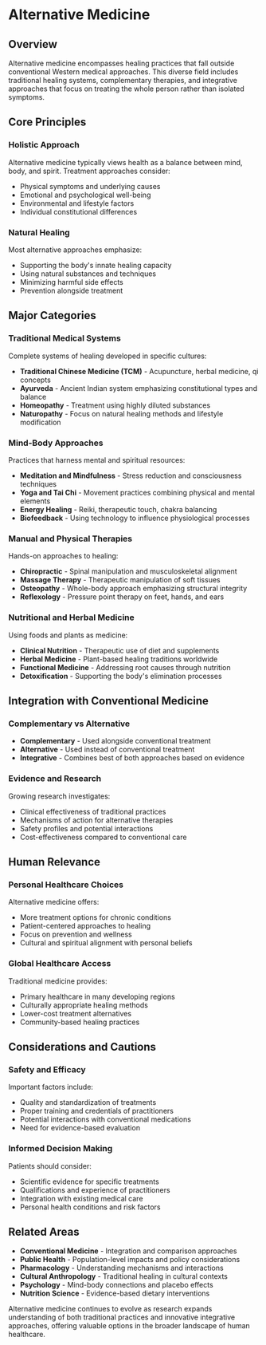 # Alternative Medicine

## Overview
Alternative medicine encompasses healing practices that fall outside conventional Western medical approaches. This diverse field includes traditional healing systems, complementary therapies, and integrative approaches that focus on treating the whole person rather than isolated symptoms.

## Core Principles

### Holistic Approach
Alternative medicine typically views health as a balance between mind, body, and spirit. Treatment approaches consider:
- Physical symptoms and underlying causes
- Emotional and psychological well-being  
- Environmental and lifestyle factors
- Individual constitutional differences

### Natural Healing
Most alternative approaches emphasize:
- Supporting the body's innate healing capacity
- Using natural substances and techniques
- Minimizing harmful side effects
- Prevention alongside treatment

## Major Categories

### Traditional Medical Systems
Complete systems of healing developed in specific cultures:
- **Traditional Chinese Medicine (TCM)** - Acupuncture, herbal medicine, qi concepts
- **Ayurveda** - Ancient Indian system emphasizing constitutional types and balance
- **Homeopathy** - Treatment using highly diluted substances
- **Naturopathy** - Focus on natural healing methods and lifestyle modification

### Mind-Body Approaches
Practices that harness mental and spiritual resources:
- **Meditation and Mindfulness** - Stress reduction and consciousness techniques
- **Yoga and Tai Chi** - Movement practices combining physical and mental elements
- **Energy Healing** - Reiki, therapeutic touch, chakra balancing
- **Biofeedback** - Using technology to influence physiological processes

### Manual and Physical Therapies
Hands-on approaches to healing:
- **Chiropractic** - Spinal manipulation and musculoskeletal alignment
- **Massage Therapy** - Therapeutic manipulation of soft tissues
- **Osteopathy** - Whole-body approach emphasizing structural integrity
- **Reflexology** - Pressure point therapy on feet, hands, and ears

### Nutritional and Herbal Medicine
Using foods and plants as medicine:
- **Clinical Nutrition** - Therapeutic use of diet and supplements
- **Herbal Medicine** - Plant-based healing traditions worldwide
- **Functional Medicine** - Addressing root causes through nutrition
- **Detoxification** - Supporting the body's elimination processes

## Integration with Conventional Medicine

### Complementary vs Alternative
- **Complementary** - Used alongside conventional treatment
- **Alternative** - Used instead of conventional treatment
- **Integrative** - Combines best of both approaches based on evidence

### Evidence and Research
Growing research investigates:
- Clinical effectiveness of traditional practices
- Mechanisms of action for alternative therapies
- Safety profiles and potential interactions
- Cost-effectiveness compared to conventional care

## Human Relevance

### Personal Healthcare Choices
Alternative medicine offers:
- More treatment options for chronic conditions
- Patient-centered approaches to healing
- Focus on prevention and wellness
- Cultural and spiritual alignment with personal beliefs

### Global Healthcare Access
Traditional medicine provides:
- Primary healthcare in many developing regions
- Culturally appropriate healing methods
- Lower-cost treatment alternatives
- Community-based healing practices

## Considerations and Cautions

### Safety and Efficacy
Important factors include:
- Quality and standardization of treatments
- Proper training and credentials of practitioners
- Potential interactions with conventional medications
- Need for evidence-based evaluation

### Informed Decision Making
Patients should consider:
- Scientific evidence for specific treatments
- Qualifications and experience of practitioners
- Integration with existing medical care
- Personal health conditions and risk factors

## Related Areas
- **Conventional Medicine** - Integration and comparison approaches
- **Public Health** - Population-level impacts and policy considerations
- **Pharmacology** - Understanding mechanisms and interactions
- **Cultural Anthropology** - Traditional healing in cultural contexts
- **Psychology** - Mind-body connections and placebo effects
- **Nutrition Science** - Evidence-based dietary interventions

Alternative medicine continues to evolve as research expands understanding of both traditional practices and innovative integrative approaches, offering valuable options in the broader landscape of human healthcare.
